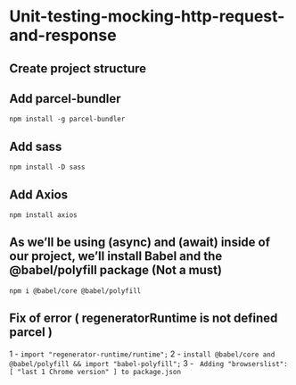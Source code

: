 # Unit-testing-mocking-http-request-and-response

## Create project structure

## Add parcel-bundler

`npm install -g parcel-bundler`

## Add sass

`npm install -D sass`

## Add Axios

`npm install axios`

## As we’ll be using (async) and (await) inside of our project, we’ll install Babel and the @babel/polyfill package (Not a must)

`npm i @babel/core @babel/polyfill`

## Fix of error ( regeneratorRuntime is not defined parcel )

1 - `import "regenerator-runtime/runtime";`
2 - `install @babel/core and @babel/polyfill && import "babel-polyfill";`
3 - ` Adding "browserslist": [ "last 1 Chrome version" ] to package.json`
